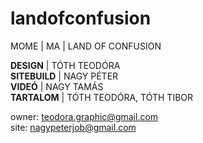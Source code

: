 # landofconfusion
MOME | MA | LAND OF CONFUSION  

<b>DESIGN</b> | TÓTH TEODÓRA </br>
<b>SITEBUILD</b> | NAGY PÉTER </br>
<b>VIDEÓ</b> | NAGY TAMÁS </br>
<b>TARTALOM</b> | TÓTH TEODÓRA, TÓTH TIBOR </br>

owner: teodora.graphic@gmail.com </br>
site: nagypeterjob@gmail.com 
